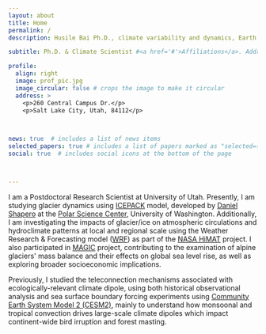 ```yaml
---
layout: about
title: Home
permalink: /
description: Husile Bai Ph.D., climate variability and dynamics, Earth system modeling, cryosphere-atmosphere interactions, glacier mass balance and dynamics #jekyll, academic-website, portfolio-website  # add your own keywords or leave empty

subtitle: Ph.D. & Climate Scientist #<a href='#'>Affiliations</a>. Address. Contacts. Moto. Etc. 

profile:
  align: right
  image: prof_pic.jpg
  image_circular: false # crops the image to make it circular
  address: >
    <p>260 Central Campus Dr.</p>
    <p>Salt Lake City, Utah, 84112</p>
   


news: true  # includes a list of news items
selected_papers: true # includes a list of papers marked as "selected={true}"
social: true  # includes social icons at the bottom of the page



---
```


I am a Postdoctoral Research Scientist at University of Utah. Presently, I am studying glacier dynamics using [ICEPACK](https://icepack.github.io) model, developed by [Daniel Shapero](https://psc.apl.uw.edu/people/investigators/daniel-shapero/) at the [Polar Science Center](https://psc.apl.uw.edu), University of Washington. Additionally, I am investigating the impacts of glacier/ice on atmospheric circulations and hydroclimate patterns at local and regional scale using the Weather Research & Forecasting model ([WRF](https://www.mmm.ucar.edu/models/wrf)) as part of the [NASA HiMAT](https://himat.org) project. I also participated in [MAGIC](https://www.glaciersealevel.com) project, contributing to the examination of alpine glaciers' mass balance and their effects on global sea level rise, as well as exploring broader socioeconomic implications. 

Previously, I studied the teleconnection mechanisms associated with ecologically-relevant climate dipole, using both historical observational analysis and sea surface boundary forcing experiments using [Community Earth System Model 2 (CESM2)](https://www.cesm.ucar.edu), mainly to understand how monsoonal and tropical convection drives large-scale climate dipoles which impact continent-wide bird irruption and forest masting.


<!--- 
Write your biography here. Tell the world about yourself. Link to your favorite [subreddit](http://reddit.com). You can put a picture in, too. The code is already in, just name your picture `prof_pic.jpg` and put it in the `img/` folder.

Put your address / P.O. box / other info right below your picture. You can also disable any these elements by editing `profile` property of the YAML header of your `_pages/about.md`. Edit `_bibliography/papers.bib` and Jekyll will render your [publications page](/al-folio/publications/) automatically.

Link to your social media connections, too. This theme is set up to use [Font Awesome icons](http://fortawesome.github.io/Font-Awesome/) and [Academicons](https://jpswalsh.github.io/academicons/), like the ones below. Add your Facebook, Twitter, LinkedIn, Google Scholar, or just disable all of them. --->

